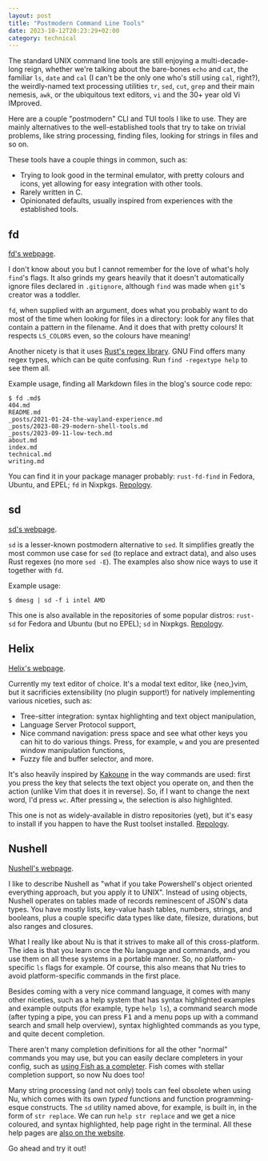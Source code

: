 ```yaml
---
layout: post
title: "Postmodern Command Line Tools"
date: 2023-10-12T20:23:29+02:00
category: technical
---
```


The standard UNIX command line tools are still enjoying a multi-decade-long reign,
whether we're talking about the bare-bones `echo` and `cat`, the familiar `ls`,
`date` and `cal` (I can't be the only one who's still using `cal`, right?),
the weirdly-named text processing utilities `tr`, `sed`, `cut`, `grep` and
their main nemesis, `awk`, or the ubiquitous text editors, `vi` and the 30+ year old Vi IMproved.

Here are a couple "postmodern" CLI and TUI tools I like to use. They are mainly
alternatives to the well-established tools that try to take on trivial problems,
like string processing, finding files, looking for strings in files and so on.

These tools have a couple things in common, such as:

* Trying to look good in the terminal emulator, with pretty colours and icons,
yet allowing for easy integration with other tools.
* Rarely written in C.
* Opinionated defaults, usually inspired from experiences with the established tools.

## fd

[fd's webpage](https://github.com/sharkdp/fd).

I don't know about you but I cannot remember for the love of what's holy `find`'s flags.
It also grinds my gears heavily that it doesn't automatically ignore files declared in `.gitignore`,
although `find` was made when `git`'s creator was a toddler.

`fd`, when supplied with an argument, does what you probably want to do most of the time
when looking for files in a directory: look for any files that contain a pattern in the filename.
And it does that with pretty colours! It respects `LS_COLORS` even, so the colours have meaning!

Another nicety is that it uses [Rust's regex library][regex-crate].
GNU Find offers many regex types, which can be quite confusing. Run `find -regextype help` to see them all.

Example usage, finding all Markdown files in the blog's source code repo:

```shell
$ fd .md$
404.md
README.md
_posts/2021-01-24-the-wayland-experience.md
_posts/2023-08-29-modern-shell-tools.md
_posts/2023-09-11-low-tech.md
about.md
index.md
technical.md
writing.md
```

You can find it in your package manager probably: `rust-fd-find` in Fedora, Ubuntu, and EPEL; `fd` in Nixpkgs.
[Repology][repology-fd].

[regex-crate]: https://docs.rs/regex/latest/regex/
[repology-fd]: https://repology.org/project/fd-find/versions

## sd

[sd's webpage](https://github.com/chmln/sd).

`sd` is a lesser-known postmodern alternative to `sed`. It simplifies greatly the most common
use case for `sed` (to replace and extract data), and also uses Rust regexes (no more `sed -E`).
The examples also show nice ways to use it together with `fd`.

Example usage:

```shell
$ dmesg | sd -f i intel AMD
```

This one is also available in the repositories of some popular distros: `rust-sd` for Fedora and Ubuntu (but no EPEL);
`sd` in Nixpkgs. [Repology][repology-sd].

[repology-sd]: https://repology.org/project/sd-find-replace/versions

## Helix

[Helix's webpage](https://github.com/helix-editor/helix).

Currently my text editor of choice. It's a modal text editor, like {neo,}vim,
but it sacrificies extensibility (no plugin support!) for natively implementing
various niceties, such as:

* Tree-sitter integration: syntax highlighting and text object manipulation,
* Language Server Protocol support,
* Nice command navigation: press space and see what other keys you can hit to do various things. Press, for example, `w` and you are presented window manipulation functions,
* Fuzzy file and buffer selector, and more.

It's also heavily inspired by [Kakoune][kak] in the way commands are used:
first you press the key that selects the text object you operate on, and then the action (unlike Vim that does it in reverse).
So, if I want to change the next word, I'd press `wc`. After pressing `w`, the selection is also highlighted.

This one is not as widely-available in distro repositories (yet), but it's easy to install
if you happen to have the Rust toolset installed. [Repology][repology-helix].

[kak]: https://github.com/mawww/kakoune
[repology-helix]: https://repology.org/project/helix/versions

## Nushell

[Nushell's webpage](https://www.nushell.sh/).

I like to describe Nushell as "what if you take Powershell's object oriented everything approach, but you apply it to UNIX".
Instead of using objects, Nushell operates on tables made of records reminescent of JSON's data types.
You have mostly lists, key-value hash tables, numbers, strings, and booleans, plus a couple specific data types like
date, filesize, durations, but also ranges and closures.

What I really like about Nu is that it strives to make all of this cross-platform.
The idea is that you learn once the Nu language and commands, and you use them on all these systems in a portable manner.
So, no platform-specific `ls` flags for example. Of course, this also means that Nu tries to avoid platform-specific commands in the first place.

Besides coming with a very nice command language, it comes with many other niceties,
such as a help system that has syntax highlighted examples and example outputs (for example, type `help ls`),
a command search mode (after typing a pipe, you can press <kbd>F1</kbd> and a menu pops up with a command search and small help overview),
syntax highlighted commands as you type, and quite decent completion.

There aren't many completion definitions for all the other "normal" commands you may use,
but you can easily declare completers in your config, such as [using Fish as a completer][fish-as-completer].
Fish comes with stellar completion support, so now Nu does too!

Many string processing (and not only) tools can feel obsolete when using Nu, which
comes with its own _typed_ functions and function programming-esque constructs.
The `sd` utility named above, for example, is built in, in the form of `str replace`.
We can run `help str replace` and we get a nice coloured, and syntax highlighted, help
page right in the terminal. All these help pages are [also on the website](https://www.nushell.sh/commands/docs/str_replace.html).

[fish-as-completer]: https://www.nushell.sh/cookbook/external_completers.html#fish-completer

Go ahead and try it out!
